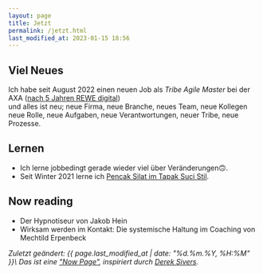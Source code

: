 ```yaml
---
layout: page
title: Jetzt
permalink: /jetzt.html
last_modified_at: 2023-01-15 18:56
---
```

## Viel Neues

Ich habe seit August 2022 einen neuen Job als *Tribe Agile Master* bei der AXA 
([nach 5 Jahren REWE digital](
/2022/08/15/5-jahre-rewe-digital-danke-auf-wiedersehen.html))  
und alles ist neu; neue Firma, neue Branche, neues Team, neue Kollegen
neue Rolle, neue Aufgaben, neue Verantwortungen, neuer Tribe, neue Prozesse.

## Lernen

- Ich lerne jobbedingt gerade wieder viel über Veränderungen🙃.
- Seit Winter 2021 lerne ich [Pencak Silat im Tapak Suci Stil](https://www.tapak-suci.de/).

## Now reading

- Der Hypnotiseur von Jakob Hein
- Wirksam werden im Kontakt: Die systemische Haltung im Coaching 
von Mechtild Erpenbeck 

*Zuletzt geändert: {{ page.last_modified_at | date: "%d.%m.%Y, %H:%M" }}\\
Das ist eine ["Now Page"](https://nownownow.com/about), 
inspiriert durch [Derek Sivers](https://sive.rs/).*

